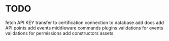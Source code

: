 # TODO
fetch API KEY
transfer to certification connection to database
add docs
add API points
add events
middleware
commands
plugins
validations for events
validations for permissions
add constructors
assets